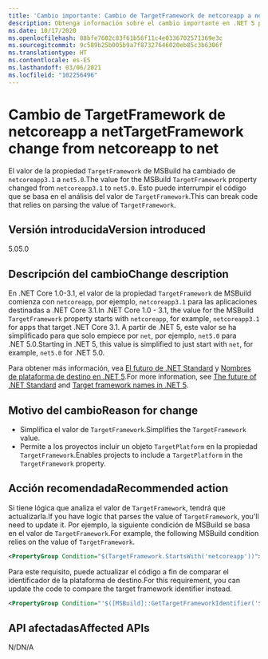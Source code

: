 ```yaml
---
title: 'Cambio importante: Cambio de TargetFramework de netcoreapp a net'
description: Obtenga información sobre el cambio importante en .NET 5 por el que el valor de la propiedad TargetFramework de MSBuild ha cambiado de netcoreapp3.1 a net5.0.
ms.date: 10/17/2020
ms.openlocfilehash: 88bfe7602c83f61b56f11c4e0336702571369e3c
ms.sourcegitcommit: 9c589b25b005b9a7f87327646020eb85c3b6306f
ms.translationtype: HT
ms.contentlocale: es-ES
ms.lasthandoff: 03/06/2021
ms.locfileid: "102256496"
---
```

# <a name="targetframework-change-from-netcoreapp-to-net"></a><span data-ttu-id="4e26a-103">Cambio de TargetFramework de netcoreapp a net</span><span class="sxs-lookup"><span data-stu-id="4e26a-103">TargetFramework change from netcoreapp to net</span></span>

<span data-ttu-id="4e26a-104">El valor de la propiedad `TargetFramework` de MSBuild ha cambiado de `netcoreapp3.1` a `net5.0`.</span><span class="sxs-lookup"><span data-stu-id="4e26a-104">The value for the MSBuild `TargetFramework` property changed from `netcoreapp3.1` to `net5.0`.</span></span> <span data-ttu-id="4e26a-105">Esto puede interrumpir el código que se basa en el análisis del valor de `TargetFramework`.</span><span class="sxs-lookup"><span data-stu-id="4e26a-105">This can break code that relies on parsing the value of `TargetFramework`.</span></span>

## <a name="version-introduced"></a><span data-ttu-id="4e26a-106">Versión introducida</span><span class="sxs-lookup"><span data-stu-id="4e26a-106">Version introduced</span></span>

<span data-ttu-id="4e26a-107">5.0</span><span class="sxs-lookup"><span data-stu-id="4e26a-107">5.0</span></span>

## <a name="change-description"></a><span data-ttu-id="4e26a-108">Descripción del cambio</span><span class="sxs-lookup"><span data-stu-id="4e26a-108">Change description</span></span>

<span data-ttu-id="4e26a-109">En .NET Core 1.0-3.1, el valor de la propiedad `TargetFramework` de MSBuild comienza con `netcoreapp`, por ejemplo, `netcoreapp3.1` para las aplicaciones destinadas a .NET Core 3.1.</span><span class="sxs-lookup"><span data-stu-id="4e26a-109">In .NET Core 1.0 - 3.1, the value for the MSBuild `TargetFramework` property starts with `netcoreapp`, for example, `netcoreapp3.1` for apps that target .NET Core 3.1.</span></span> <span data-ttu-id="4e26a-110">A partir de .NET 5, este valor se ha simplificado para que solo empiece por `net`, por ejemplo, `net5.0` para .NET 5.0.</span><span class="sxs-lookup"><span data-stu-id="4e26a-110">Starting in .NET 5, this value is simplified to just start with `net`, for example, `net5.0` for .NET 5.0.</span></span>

<span data-ttu-id="4e26a-111">Para obtener más información, vea [El futuro de .NET Standard](https://devblogs.microsoft.com/dotnet/the-future-of-net-standard/) y [Nombres de plataforma de destino en .NET 5](https://github.com/dotnet/designs/blob/main/accepted/2020/net5/net5.md).</span><span class="sxs-lookup"><span data-stu-id="4e26a-111">For more information, see [The future of .NET Standard](https://devblogs.microsoft.com/dotnet/the-future-of-net-standard/) and [Target framework names in .NET 5](https://github.com/dotnet/designs/blob/main/accepted/2020/net5/net5.md).</span></span>

## <a name="reason-for-change"></a><span data-ttu-id="4e26a-112">Motivo del cambio</span><span class="sxs-lookup"><span data-stu-id="4e26a-112">Reason for change</span></span>

- <span data-ttu-id="4e26a-113">Simplifica el valor de `TargetFramework`.</span><span class="sxs-lookup"><span data-stu-id="4e26a-113">Simplifies the `TargetFramework` value.</span></span>
- <span data-ttu-id="4e26a-114">Permite a los proyectos incluir un objeto `TargetPlatform` en la propiedad `TargetFramework`.</span><span class="sxs-lookup"><span data-stu-id="4e26a-114">Enables projects to include a `TargetPlatform` in the `TargetFramework` property.</span></span>

## <a name="recommended-action"></a><span data-ttu-id="4e26a-115">Acción recomendada</span><span class="sxs-lookup"><span data-stu-id="4e26a-115">Recommended action</span></span>

<span data-ttu-id="4e26a-116">Si tiene lógica que analiza el valor de `TargetFramework`, tendrá que actualizarla.</span><span class="sxs-lookup"><span data-stu-id="4e26a-116">If you have logic that parses the value of `TargetFramework`, you'll need to update it.</span></span> <span data-ttu-id="4e26a-117">Por ejemplo, la siguiente condición de MSBuild se basa en el valor de `TargetFramework`.</span><span class="sxs-lookup"><span data-stu-id="4e26a-117">For example, the following MSBuild condition relies on the value of `TargetFramework`.</span></span>

```xml
<PropertyGroup Condition="$(TargetFramework.StartsWith('netcoreapp'))">
```

<span data-ttu-id="4e26a-118">Para este requisito, puede actualizar el código a fin de comparar el identificador de la plataforma de destino.</span><span class="sxs-lookup"><span data-stu-id="4e26a-118">For this requirement, you can update the code to compare the target framework identifier instead.</span></span>

```xml
<PropertyGroup Condition="'$([MSBuild]::GetTargetFrameworkIdentifier('$(TargetFramework)'))' == '.NETCoreApp'">
```

## <a name="affected-apis"></a><span data-ttu-id="4e26a-119">API afectadas</span><span class="sxs-lookup"><span data-stu-id="4e26a-119">Affected APIs</span></span>

<span data-ttu-id="4e26a-120">N/D</span><span class="sxs-lookup"><span data-stu-id="4e26a-120">N/A</span></span>

<!--

### Affected APIs

Not detectable via API analysis.

### Category

MSBuild

-->
